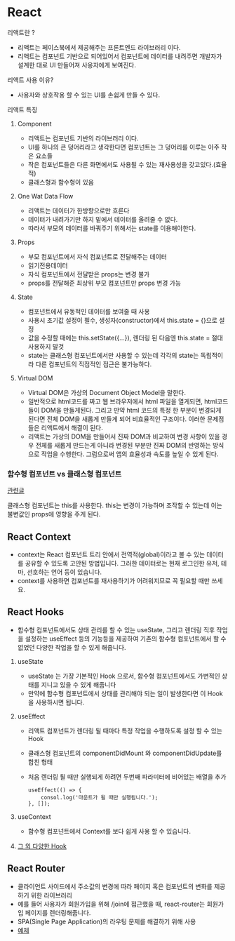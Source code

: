 # React

리액트란 ?
- 리액트는 페이스북에서 제공해주는 프론트엔드 라이브러리 이다.
- 리액트는 컴포넌트 기반으로 되어있어서 컴포넌트에 데이터를 내려주면 개발자가 설계한 대로 UI 만들어져 사옹자에게 보여진다.

리액트 사용 이유?
- 사용자와 상호작용 할 수 있는 UI를 손쉽게 만들 수 있다.

리액트 특징
1. Component
    - 리액트는 컴포넌트 기반의 라이브러리 이다.
    - UI를 하나의 큰 덩어리라고 생각한다면 컴포넌트는 그 덩어리를 이루는 아주 작은 요소들
    - 작은 컴포넌트들은 다른 화면에서도 사용될 수 있는 재사용성을 갖고있다.(효율적)
    - 클래스형과 함수형이 있음
2. One Wat Data Flow
    - 리액트는 데이터가 한방향으로만 흐른다
    - 데이터가 내려가기만 하지 밑에서 데이터를 올려줄 수 없다.
    - 따라서 부모의 데이터를 바꿔주기 위해서는 state를 이용해야한다.
3. Props
    - 부모 컴포넌트에서 자식 컴포넌트로 전달해주는 데이터
    - 읽기전용데이터
    - 자식 컴포넌트에서 전달받은 props는 변경 불가
    - props를 전달해준 최상위 부모 컴포넌트만 props 변경 가능
4. State
    - 컴포넌트에서 유동적인 데이터를 보여줄 때 사용
    - 사용시 초기값 설정이 필수, 생성자(constructor)에서 this.state = {}으로 설정
    - 값을 수정할 때에는 this.setState({...}), 렌더링 된 다음엔 this.state = 절대사용하지 말것
    - state는 클래스형 컴포넌트에서만 사용할 수 있는데 각각의 state는 독립적이라 다른 컴포넌트의 직접적인 접근은 불가능하다.

5. Virtual DOM
    - Virtual DOM은 가상의 Document Object Model을 말한다.
    - 일반적으로 html코드를 짜고 웹 브라우저에서 html 파일을 열게되면, html코드들이 DOM을 만들게된다. 그리고 만약 html 코드의 특정 한 부분이 변경되게 된다면 전체 DOM을 새롭게 만들게 되어 비효율적인 구조이다. 이러한 문제점들은 리액트에서 해결이 된다.
    - 리액트는 가상의 DOM을 만들어서 진짜 DOM과 비교하여 변경 사항이 있을 경우 전체를 새롭게 만드는게 아니라 변경된 부분만 진짜 DOM의 반영하는 방식으로 작업을 수행한다.
그럼으로써 앱의 효율성과 속도를 높일 수 있게 된다.

### 함수형 컴포넌트 vs 클래스형 컴포넌트

[관련글](https://overreacted.io/ko/how-are-function-components-different-from-classes/)

클래스형 컴포넌트는 this를 사용한다. this는 변경이 가능하며 조작할 수 있는데 이는 불변값인 props에 영향을 주게 된다.

## React Context
- context는 React 컴포넌트 트리 안에서 전역적(global)이라고 볼 수 있는 데이터를 공유할 수 있도록 고안된 방법입니다. 그러한 데이터로는 현재 로그인한 유저, 테마, 선호하는 언어 등이 있습니다.
-  context를 사용하면 컴포넌트를 재사용하기가 어려워지므로 꼭 필요할 때만 쓰세요.

## React Hooks
-  함수형 컴포넌트에서도 상태 관리를 할 수 있는 useState, 그리고 렌더링 직후 작업을 설정하는 useEffect 등의 기능등을 제공하여 기존의 함수형 컴포넌트에서 할 수 없었던 다양한 작업을 할 수 있게 해줍니다.

1. useState
    - useState 는 가장 기본적인 Hook 으로서, 함수형 컴포넌트에서도 가변적인 상태를 지니고 있을 수 있게 해줍니다
    - 만약에 함수형 컴포넌트에서 상태를 관리해야 되는 일이 발생한다면 이 Hook 을 사용하시면 됩니다.

2. useEffect
    - 리액트 컴포넌트가 렌더링 될 때마다 특정 작업을 수행하도록 설정 할 수 있는 Hook
    - 클래스형 컴포넌트의 componentDidMount 와 componentDidUpdate를 합친 형태
    - 처음 렌더링 될 때만 실행되게 하려면 두번째 파라미터에 비어있는 배열을 추가
    
        ```
        useEffect(() => {
            consol.log('마운트가 될 때만 실행됩니다.');
        }, []);
        ```
3. useContext
    - 함수형 컴포넌트에서 Context를 보다 쉽게 사용 할 수 있습니다.

4. [그 외 다양한 Hook](https://velog.io/@velopert/react-hooks)

## React Router
- 클라이언트 사이드에서 주소값의 변경에 따라 페이지 혹은 컴포넌트의 변화를 제공하기 위한 라이브러리
- 예를 들어 사용자가 회원가입을 위해 /join에 접근했을 때, react-router는 회원가입 페이지를 렌더링해줍니다.
-  SPA(Single Page Application)의 라우팅 문제를 해결하기 위해 사용
- [예제](https://www.daleseo.com/react-router-basic/)